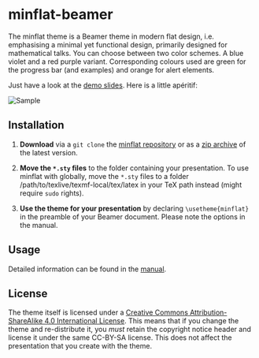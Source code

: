 # minflat-beamer

The minflat theme is a Beamer theme in modern flat design, i.e. emphasising a minimal yet functional design, primarily designed for mathematical talks. You can choose between two color schemes. A blue violet and a red purple variant. Corresponding colours used are green for the progress bar (and examples) and orange for alert elements.

Just have a look at the [demo slides][]. Here is a little apéritif:

![Sample](http://robert.tractatus.info/minflat/aperitif.jpg)

## Installation

1. **Download** via a `git clone` the [minflat repository](https://github.com/vipowueb/minflat-beamer) or as a [zip archive](https://github.com/vipowueb/minflat-beamer/archive/master.zip) of the latest version.

2. **Move the `*.sty` files** to the folder containing your presentation. To use minflat with globally, move the `*.sty` files to a folder /path/to/texlive/texmf-local/tex/latex in your TeX path instead (might require `sudo` rights).

4. **Use the theme for your presentation** by declaring `\usetheme{minflat}` in the preamble of your Beamer document. Please note the options in the manual.


## Usage

Detailed information can be found in the [manual][].

## License

The theme itself is licensed under a [Creative Commons Attribution-ShareAlike
4.0 International License](http://creativecommons.org/licenses/by-sa/4.0/). This
means that if you change the theme and re-distribute it, you *must* retain the
copyright notice header and license it under the same CC-BY-SA license. This
does not affect the presentation that you create with the theme.


[demo slides]: https://github.com/vipowueb/minflat-beamer/blob/master/minflat.pdf
[manual]: https://github.com/vipowueb/minflat-beamer/blob/master/minflat.pdf
